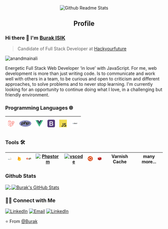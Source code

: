 <p align="center">
 <img width="100px" src="https://res.cloudinary.com/anuraghazra/image/upload/v1594908242/logo_ccswme.svg" align="center" alt="Github Readme Stats" />
 <h2 align="center">Profile</h2>
</p>

### Hi there 👋 I'm [Burak ISIK](https://buraakkk.github.io/HYF-Module-HTMLCSSGIT/week1/basic.html)
> Candidate of Full Stack Developer at [Hackyourfuture](https://www.hackyourfuture.net)


<img src="https://komarev.com/ghpvc/?username=anandmainali" alt="anandmainali" />

<div>
 <p>
Energetic Full Stack Web Developer ‘in love’ with JavaScript. For me, web development is more than just writing code. Is to communicate and work well with others in a team, to be curious and open to criticism and different approaches, to solve problems and to never stop learning. I'm currently looking for an opportunity to continue doing what I love, in a challenging but friendly environment.
</p>
</div>

### Programming Languages 🌐

| [<img src="https://raw.githubusercontent.com/github/explore/80688e429a7d4ef2fca1e82350fe8e3517d3494d/topics/laravel/laravel.png" alt="Laravel" width="24">](https://laravel.com/) | [<img src="https://raw.githubusercontent.com/github/explore/80688e429a7d4ef2fca1e82350fe8e3517d3494d/topics/php/php.png" alt="php" width="38">](https://php.net/)  | [<img src="https://raw.githubusercontent.com/github/explore/80688e429a7d4ef2fca1e82350fe8e3517d3494d/topics/vue/vue.png" alt="Vue" width="24">](https://vuejs.org/)  |  [<img src="https://raw.githubusercontent.com/github/explore/80688e429a7d4ef2fca1e82350fe8e3517d3494d/topics/bootstrap/bootstrap.png" alt="Bootstrap" width="24">](https://getbootstrap.com/) |  [<img src="https://raw.githubusercontent.com/github/explore/80688e429a7d4ef2fca1e82350fe8e3517d3494d/topics/javascript/javascript.png" alt="jQuery" width="24">](https://jquery.com/) | [<img src="https://raw.githubusercontent.com/github/explore/80688e429a7d4ef2fca1e82350fe8e3517d3494d/topics/jquery/jquery.png" alt="jQuery" width="24">](https://jquery.com/)
|---|---|---|---|---|---|
 
### Tools 🛠️

| [<img src="https://raw.githubusercontent.com/github/explore/80688e429a7d4ef2fca1e82350fe8e3517d3494d/topics/mysql/mysql.png" alt="mysql" width="24">](https://www.mysql.com/) |  [<img src="https://raw.githubusercontent.com/github/explore/80688e429a7d4ef2fca1e82350fe8e3517d3494d/topics/firebase/firebase.png" alt="firebase" width="24">](https://firebase.google.com/) | [<img src="https://raw.githubusercontent.com/github/explore/80688e429a7d4ef2fca1e82350fe8e3517d3494d/topics/git/git.png" alt="Git" width="24">](https://git-scm.com/) |  [<img src="https://logonoid.com/images/phpstorm-logo.png" alt="Phpstorm" width="24">](https://www.jetbrains.com/phpstorm/) | [<img src="https://upload.wikimedia.org/wikipedia/commons/thumb/2/2d/Visual_Studio_Code_1.18_icon.svg/1200px-Visual_Studio_Code_1.18_icon.svg.png" alt="vscode" width="24">](https://code.visualstudio.com/) | [<img src="https://raw.githubusercontent.com/github/explore/80688e429a7d4ef2fca1e82350fe8e3517d3494d/topics/ubuntu/ubuntu.png" alt="Ubuntu" width="24">](https://ubuntu.com/)  |  [<img src="https://raw.githubusercontent.com/github/explore/80688e429a7d4ef2fca1e82350fe8e3517d3494d/topics/redis/redis.png" alt="Redis" width="24">](https://redis.io/) | Varnish Cache | many more...
|---|---|---|---|---|---|---|---|---|

### Github Stats

<a href="https://github.com/buraakkk/BurakISIK">
  <img align="center" src="https://github-readme-stats.vercel.app/api/top-langs/?username=buraakkk&hide=java,html&title_color=ffffff&text_color=c9cacc&icon_color=2bbc8a&bg_color=1d1f21" />
</a>
<a href="https://github.com/buraakkk/BurakISIK">
  <img align="center" src="https://github-readme-stats.vercel.app/api?username=buraakkk&show_icons=true&line_height=27&count_private=true&title_color=ffffff&text_color=c9cacc&icon_color=2bbc8a&bg_color=1d1f21" alt="Burak's GitHub Stats" />
</a>





<h3> 🤝🏻 Connect with Me </h3>

<p align="left">
<a href="https://www.linkedin.com/in/burak-işik-04a354183/" target="_blank"><img alt="LinkedIn" src="https://img.shields.io/badge/LinkedIn-0077B5?style=for-the-badge&logo=linkedin&logoColor=white"></a>
<a href="mailto:isikburak142@gmail.com"><img alt="Email" src="https://img.shields.io/badge/Gmail-D14836?style=for-the-badge&logo=gmail&logoColor=white"></a>
<a href="https://github.com/in/buraakkk/BurakISIK" target="_blank"><img alt="LinkedIn" src="https://img.shields.io/badge/GitHub-100000?style=for-the-badge&logo=github&logoColor=white"></a>
</p>


⭐️ From [@Burak](https://github.com/buraakkk)
